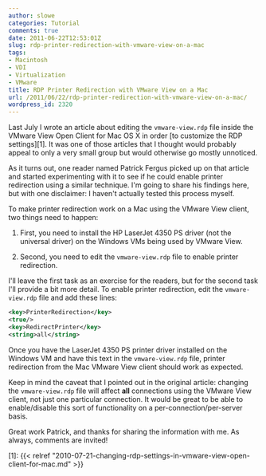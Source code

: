 ```yaml
---
author: slowe
categories: Tutorial
comments: true
date: 2011-06-22T12:53:01Z
slug: rdp-printer-redirection-with-vmware-view-on-a-mac
tags:
- Macintosh
- VDI
- Virtualization
- VMware
title: RDP Printer Redirection with VMware View on a Mac
url: /2011/06/22/rdp-printer-redirection-with-vmware-view-on-a-mac/
wordpress_id: 2320
---
```


Last July I wrote an article about editing the `vmware-view.rdp` file inside the VMware View Open Client for Mac OS X in order [to customize the RDP settings][1]. It was one of those articles that I thought would probably appeal to only a very small group but would otherwise go mostly unnoticed.

As it turns out, one reader named Patrick Fergus picked up on that article and started experimenting with it to see if he could enable printer redirection using a similar technique. I'm going to share his findings here, but with one disclaimer: I haven't actually tested this process myself.

To make printer redirection work on a Mac using the VMware View client, two things need to happen:

1. First, you need to install the HP LaserJet 4350 PS driver (not the universal driver) on the Windows VMs being used by VMware View.

2. Second, you need to edit the `vmware-view.rdp` file to enable printer redirection.

I'll leave the first task as an exercise for the readers, but for the second task I'll provide a bit more detail. To enable printer redirection, edit the `vmware-view.rdp` file and add these lines:

```xml
<key>PrinterRedirection</key>  
<true/>  
<key>RedirectPrinter</key>  
<string>all</string>
```

Once you have the LaserJet 4350 PS printer driver installed on the Windows VM and have this text in the `vmware-view.rdp` file, printer redirection from the Mac VMware View client should work as expected.

Keep in mind the caveat that I pointed out in the original article: changing the `vmware-view.rdp` file will affect **all** connections using the VMware View client, not just one particular connection. It would be great to be able to enable/disable this sort of functionality on a per-connection/per-server basis.

Great work Patrick, and thanks for sharing the information with me. As always, comments are invited!

[1]: {{< relref "2010-07-21-changing-rdp-settings-in-vmware-view-open-client-for-mac.md" >}}
